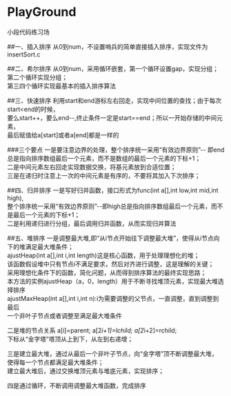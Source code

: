 # PlayGround
小段代码练习场          
   
##一、插入排序
从0到num，不设置哨兵的简单直接插入排序，实现文件为insertSort.c   


##二、希尔排序
从0到num，采用循环嵌套，第一个循环设置gap，实现分组；第二个循环实现分组；   
第三四个循环实现最基本的插入排序算法   

##三、快速排序
利用start和end游标左右回走，实现中间位置的查找；由于每次start<end的时候，   
要么start++，要么end--,终止条件一定是start==end；所以一开始存储的中间元素，   
最后赋值给a[start]或者a[end]都是一样的    

###三个要点
一是要注意边界的处理，整个排序统一采用“有效边界原则”--
即end总是指向排序数组最后一个元素，而不是数组的最后一个元素的下标+1；       
二是中间元素左右回走实现数据交换，将基元素放到合适位置；    
三是在递归时注意上一次的中间元素是有序的，不要将其加入下次排序；  


##四、归并排序
一是写好归并函数，接口形式为func(int a[],int low,int mid,int high),      
整个排序统一采用“有效边界原则”--即high总是指向排序数组最后一个元素，而不是最后一个元素的下标+1；       
二是利用递归进行分组，最后调用归并函数，从而实现归并算法    

##五、堆排序
一是调整最大堆,即“从i节点开始往下调整最大堆”，使得从i节点向下的堆满足最大堆条件；   
ajustHeap(int a[],int i,int length)这是核心函数，用于处理理想化的堆；    
该函数假设堆中只有节点i不满足要求，然后对齐进行调整，这是理解的关键；     
采用理想化条件下的函数，简化问题，从而得到排序算法的最终实现思路；        
本方法的实例ajustHeap（a，0，length）用于不断寻找堆顶元素，实现最大堆选择排序        
ajustMaxHeap(int a[],int i,int n):i为需要调整的父节点，一直调整，直到调整到最后       
一个非叶子节点或者调整至满足最大堆条件       



二是堆的节点关系  a[i]=parent; a[2*i+1]=lchild; a[2*i+2]=rchild;           
下标从“金字塔”塔顶从上到下，从左到右递增；    


三是建立最大堆，通过从最后一个非叶子节点，向“金字塔”顶不断调整最大堆，     
使得每一个节点都满足最大堆条件；     
建立最大堆后，通过交换堆顶元素与堆底元素，实现排序；    

四是通过循环，不断调用调整最大堆函数，完成排序      
   






